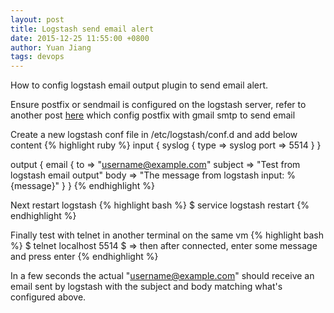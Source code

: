 ```yaml
---
layout: post
title: Logstash send email alert
date: 2015-12-25 11:55:00 +0800
author: Yuan Jiang
tags: devops
---
```


How to config logstash email output plugin to send email alert.

Ensure postfix or sendmail is configured on the logstash server, refer to another post [here](/config-postfix-with-gmail-to-send-email-from-linux-command-line) which config postfix with gmail smtp to send email

Create a new logstash conf file in /etc/logstash/conf.d and add below content
{% highlight ruby %}
input {
   syslog {
        type => syslog
        port => 5514
      }
    }

output {
   email {
        to => "username@example.com"
        subject => "Test from logstash email output"
        body => "The message from logstash input: %{message}"
      }
    }
{% endhighlight %}

Next restart logstash
{% highlight bash %}
$ service logstash restart
{% endhighlight %}

Finally test with telnet in another terminal on the same vm
{% highlight bash %}
$ telnet localhost 5514
$ => then after connected, enter some message and press enter
{% endhighlight %}

In a few seconds the actual "username@example.com" should receive an email sent by logstash with the subject and body matching what's configured above.
